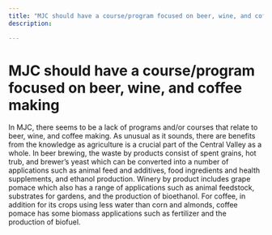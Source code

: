 ```yaml
---
title: "MJC should have a course/program focused on beer, wine, and coffee making"
description: ‎

---
```


# MJC should have a course/program focused on beer, wine, and coffee making



In MJC, there seems to be a lack of programs and/or courses that relate to beer, wine, and coffee making. As unusual as it sounds, there are benefits from the knowledge as agriculture is a crucial part of the Central Valley as a whole. In beer brewing, the waste by products consist of spent grains, hot trub, and brewer’s yeast which can be converted into a number of applications such as animal feed and additives, food ingredients and health supplements, and ethanol production. Winery by product includes grape pomace which also has a range of applications such as animal feedstock, substrates for gardens, and the production of bioethanol. For coffee, in addition for its crops using less water than corn and almonds, coffee pomace has some biomass applications such as fertilizer and the production of biofuel.
